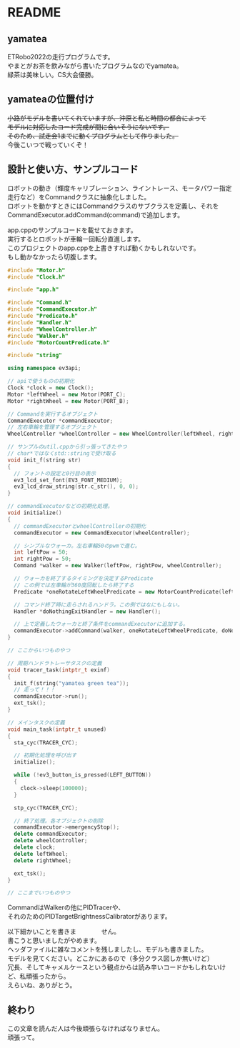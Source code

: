 # README

## yamatea
ETRobo2022の走行プログラムです。  
やまとがお茶を飲みながら書いたプログラムなのでyamatea。  
緑茶は美味しい。CS大会優勝。  

## yamateaの位置付け
~~小路がモデルを書いてくれていますが、沖原と私と時間の都合によって~~  
~~モデルに対応したコード完成が間に合いそうにないです。~~  
~~そのため、試走会1までに動くプログラムとして作りました。~~  
今後こいつで戦っていくぞ！  

## 設計と使い方、サンプルコード
ロボットの動き（輝度キャリブレーション、ライントレース、モータパワー指定走行など）をCommandクラスに抽象化しました。  
ロボットを動かすときにはCommandクラスのサブクラスを定義し、それをCommandExecutor.addCommand(command)で追加します。  

app.cppのサンプルコードを載せておきます。  
実行するとロボットが車輪一回転分直進します。  
このプロジェクトのapp.cppを上書きすれば動くかもしれないです。  
もし動かなかったら切腹します。  

```c++:app.cpp
#include "Motor.h"
#include "Clock.h"

#include "app.h"

#include "Command.h"
#include "CommandExecutor.h"
#include "Predicate.h"
#include "Handler.h"
#include "WheelController.h"
#include "Walker.h"
#include "MotorCountPredicate.h"

#include "string"

using namespace ev3api;

// apiで使うものの初期化
Clock *clock = new Clock();
Motor *leftWheel = new Motor(PORT_C);
Motor *rightWheel = new Motor(PORT_B);

// Commandを実行するオブジェクト
CommandExecutor *commandExecutor;
// 左右車輪を管理するオブジェクト
WheelController *wheelController = new WheelController(leftWheel, rightWheel);

// サンプルのutil.cppから引っ張ってきたやつ
// char*ではなくstd::stringで受け取る
void init_f(string str)
{
  // フォントの設定と0行目の表示
  ev3_lcd_set_font(EV3_FONT_MEDIUM);
  ev3_lcd_draw_string(str.c_str(), 0, 0);
}

// commandExecutorなどの初期化処理。
void initialize()
{
  // commandExecutorとwheelControllerの初期化
  commandExecutor = new CommandExecutor(wheelController);

  // シンプルなウォーカ。左右車輪50のpwmで進む。
  int leftPow = 50;
  int rightPow = 50;
  Command *walker = new Walker(leftPow, rightPow, wheelController);

  // ウォーカを終了するタイミングを決定するPredicate
  // この例では左車輪が360度回転したら終了する
  Predicate *oneRotateLeftWheelPredicate = new MotorCountPredicate(leftWheel, 360);

  // コマンド終了時に走らされるハンドラ。この例ではなにもしない。
  Handler *doNothingExitHandler = new Handler();

  // 上で定義したウォーカと終了条件をcommandExecutorに追加する。
  commandExecutor->addCommand(walker, oneRotateLeftWheelPredicate, doNothingExitHandler);
}

// ここからいつものやつ

// 周期ハンドラトレーサタスクの定義
void tracer_task(intptr_t exinf)
{
  init_f(string("yamatea green tea"));
  // 走って！！！
  commandExecutor->run();
  ext_tsk();
}

// メインタスクの定義
void main_task(intptr_t unused)
{
  sta_cyc(TRACER_CYC);

  // 初期化処理を呼び出す
  initialize();

  while (!ev3_button_is_pressed(LEFT_BUTTON))
  {
    clock->sleep(100000);
  }

  stp_cyc(TRACER_CYC);

  // 終了処理。各オブジェクトの削除
  commandExecutor->emergencyStop();
  delete commandExecutor;
  delete wheelController;
  delete clock;
  delete leftWheel;
  delete rightWheel;

  ext_tsk();
}

// ここまでいつものやつ
```
CommandはWalkerの他にPIDTracerや、  
それのためのPIDTargetBrightnessCalibratorがあります。  

以下細かいことを書きま　　　　せん。  
書こうと思いましたがやめます。  
ヘッダファイルに雑なコメントを残しましたし、モデルも書きました。  
モデルを見てください。どこかにあるので（多分クラス図しか無いけど）  
冗長、そしてキャメルケースという観点からは読み辛いコードかもしれないけど、私頑張ったから。  
えらいね、ありがとう。  

## 終わり
この文章を読んだ人は今後頑張らなければなりません。  
頑張って。  